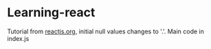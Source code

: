 # Learning-react

Tutorial from [reactjs.org](https://legacy.reactjs.org/tutorial/tutorial.html), initial null values changes to '.'.
Main code in index.js